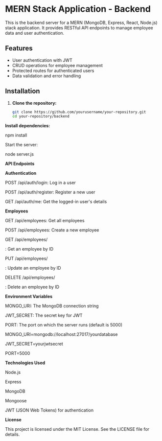 # MERN Stack Application - Backend

This is the backend server for a MERN (MongoDB, Express, React, Node.js) stack application. It provides RESTful API endpoints to manage employee data and user authentication.



## Features

- User authentication with JWT
- CRUD operations for employee management
- Protected routes for authenticated users
- Data validation and error handling

## Installation

1. **Clone the repository:**

   ```sh
   git clone https://github.com/yourusername/your-repository.git
   cd your-repository/backend

**Install dependencies:**

npm install

Start the server:

node server.js

**API Endpoints**

**Authentication**

POST /api/auth/login: Log in a user

POST /api/auth/register: Register a new user

GET /api/auth/me: Get the logged-in user's details

**Employees**

GET /api/employees: Get all employees

POST /api/employees: Create a new employee

GET /api/employees/

: Get an employee by ID

PUT /api/employees/

: Update an employee by ID

DELETE /api/employees/

: Delete an employee by ID

**Environment Variables**

MONGO_URI: The MongoDB connection string

JWT_SECRET: The secret key for JWT

PORT: The port on which the server runs (default is 5000)

MONGO_URI=mongodb://localhost:27017/yourdatabase

JWT_SECRET=yourjwtsecret

PORT=5000

**Technologies Used**

Node.js

Express

MongoDB

Mongoose

JWT (JSON Web Tokens) for authentication

**License**

This project is licensed under the MIT License. See the LICENSE file for details.



